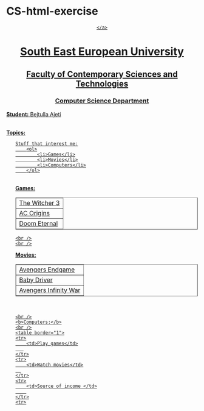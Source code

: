 # CS-html-exercise
<html>
<head>
    <title>Introduction to Computer Systems</title>
</head>

<body>
<center>
    <a href="http://www.seeu.edu.mk">
        
    </a>
<h1>South East European University</h1>

<h2>Faculty of Contemporary Sciences and Technologies</h2>
<h3>Computer Science Department</h3>
</center>

<b>Student:</b>  Bejtulla Ajeti <br />

<br />
<b>Topics:</b>
<br />
<ol>

    Stuff that interest me:
        <ol>
            <li>Games</li>
            <li>Movies</li>
            <li>Computers</li>
        </ol>


<br />
<b>Games:</b>
<br />
<table border="1">
<tr>
    <td>The Witcher 3</td>
    
</tr>
<tr>
    <td>AC Origins</td>
   
</tr>
<tr>
    <td>Doom Eternal</td>
    
</tr>
</table>
<tr>

    <br />
    <br />
<b>Movies:</b>
<br />
<table border="1">
<tr>
    <td>Avengers Endgame</td>
  
</tr>
<tr>
    <td>Baby Driver</td>
    
</tr>
<tr>
    <td>Avengers Infinity War</td>
   
</tr>
</table>
<br />

<tr>
    
    <br />
    <b>Computers:</b>
    <br />
    <table border="1">
    <tr>
        <td>Play games</td>
       
    </tr>
    <tr>
        <td>Watch movies</td>
      
    </tr>
    <tr>
        <td>Source of income </td>
        
    </tr>
    <tr>
</table>
</body>

</html>
